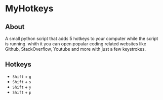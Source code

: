 # MyHotkeys

## About
A small python script that adds 5 hotkeys to your computer while the script is running.
whith it you can open popular coding related websites like Github, StackOverflow, Youtube and more with just a few keystrokes.

## Hotkeys
* `Shift` + `g`
* `Shift` + `s`
* `Shift` + `y`
* `Shift` + `p`
